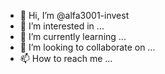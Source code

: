 - 👋 Hi, I’m @alfa3001-invest
- 👀 I’m interested in ...
- 🌱 I’m currently learning ...
- 💞️ I’m looking to collaborate on ...
- 📫 How to reach me ...

<!---
alfa3001-invest/alfa3001-invest is a ✨ special ✨ repository because its `README.md` (this file) appears on your GitHub profile.
You can click the Preview link to take a look at your changes.
--->
